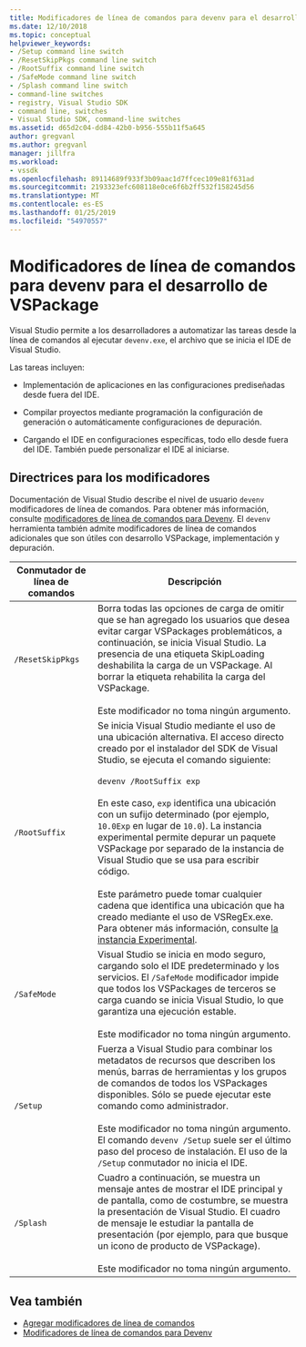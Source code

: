 ```yaml
---
title: Modificadores de línea de comandos para devenv para el desarrollo de VSPackage | Microsoft Docs
ms.date: 12/10/2018
ms.topic: conceptual
helpviewer_keywords:
- /Setup command line switch
- /ResetSkipPkgs command line switch
- /RootSuffix command line switch
- /SafeMode command line switch
- /Splash command line switch
- command-line switches
- registry, Visual Studio SDK
- command line, switches
- Visual Studio SDK, command-line switches
ms.assetid: d65d2c04-dd84-42b0-b956-555b11f5a645
author: gregvanl
ms.author: gregvanl
manager: jillfra
ms.workload:
- vssdk
ms.openlocfilehash: 89114689f933f3b09aac1d7ffcec109e81f631ad
ms.sourcegitcommit: 2193323efc608118e0ce6f6b2ff532f158245d56
ms.translationtype: MT
ms.contentlocale: es-ES
ms.lasthandoff: 01/25/2019
ms.locfileid: "54970557"
---
```

# <a name="devenv-command-line-switches-for-vspackage-development"></a>Modificadores de línea de comandos para devenv para el desarrollo de VSPackage

Visual Studio permite a los desarrolladores a automatizar las tareas desde la línea de comandos al ejecutar `devenv.exe`, el archivo que se inicia el IDE de Visual Studio.  

 Las tareas incluyen:  

- Implementación de aplicaciones en las configuraciones prediseñadas desde fuera del IDE.  

- Compilar proyectos mediante programación la configuración de generación o automáticamente configuraciones de depuración.  

- Cargando el IDE en configuraciones específicas, todo ello desde fuera del IDE. También puede personalizar el IDE al iniciarse.  

## <a name="guidelines-for-switches"></a>Directrices para los modificadores

Documentación de Visual Studio describe el nivel de usuario `devenv` modificadores de línea de comandos. Para obtener más información, consulte [modificadores de línea de comandos para Devenv](../ide/reference/devenv-command-line-switches.md). El `devenv` herramienta también admite modificadores de línea de comandos adicionales que son útiles con desarrollo VSPackage, implementación y depuración.  

| Conmutador de línea de comandos | Descripción |
|---------------------| - |
| `/ResetSkipPkgs` | Borra todas las opciones de carga de omitir que se han agregado los usuarios que desea evitar cargar VSPackages problemáticos, a continuación, se inicia Visual Studio. La presencia de una etiqueta SkipLoading deshabilita la carga de un VSPackage. Al borrar la etiqueta rehabilita la carga del VSPackage.<br /><br /> Este modificador no toma ningún argumento. |
| `/RootSuffix` | Se inicia Visual Studio mediante el uso de una ubicación alternativa. El acceso directo creado por el instalador del SDK de Visual Studio, se ejecuta el comando siguiente:<br /><br /> `devenv /RootSuffix exp`<br /><br /> En este caso, `exp` identifica una ubicación con un sufijo determinado (por ejemplo, `10.0Exp` en lugar de `10.0`). La instancia experimental permite depurar un paquete VSPackage por separado de la instancia de Visual Studio que se usa para escribir código.<br /><br /> Este parámetro puede tomar cualquier cadena que identifica una ubicación que ha creado mediante el uso de VSRegEx.exe. Para obtener más información, consulte [la instancia Experimental](../extensibility/the-experimental-instance.md). |
| `/SafeMode` | Visual Studio se inicia en modo seguro, cargando solo el IDE predeterminado y los servicios. El `/SafeMode` modificador impide que todos los VSPackages de terceros se carga cuando se inicia Visual Studio, lo que garantiza una ejecución estable.<br /><br /> Este modificador no toma ningún argumento. |
| `/Setup` | Fuerza a Visual Studio para combinar los metadatos de recursos que describen los menús, barras de herramientas y los grupos de comandos de todos los VSPackages disponibles. Sólo se puede ejecutar este comando como administrador. <br /><br /> Este modificador no toma ningún argumento. El comando `devenv /Setup` suele ser el último paso del proceso de instalación. El uso de la `/Setup` conmutador no inicia el IDE.|
| `/Splash` | Cuadro a continuación, se muestra un mensaje antes de mostrar el IDE principal y de pantalla, como de costumbre, se muestra la presentación de Visual Studio. El cuadro de mensaje le estudiar la pantalla de presentación (por ejemplo, para que busque un icono de producto de VSPackage).<br /><br /> Este modificador no toma ningún argumento. |

## <a name="see-also"></a>Vea también

- [Agregar modificadores de línea de comandos](../extensibility/adding-command-line-switches.md)
- [Modificadores de línea de comandos para Devenv](../ide/reference/devenv-command-line-switches.md)